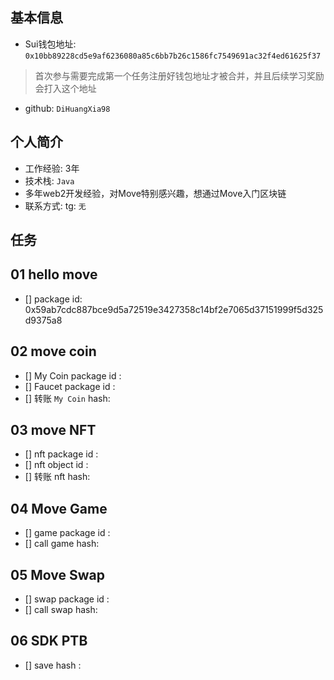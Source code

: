 ## 基本信息
- Sui钱包地址: `0x10bb89228cd5e9af6236080a85c6bb7b26c1586fc7549691ac32f4ed61625f37`
> 首次参与需要完成第一个任务注册好钱包地址才被合并，并且后续学习奖励会打入这个地址
- github: `DiHuangXia98`

## 个人简介
- 工作经验: 3年
- 技术栈: `Java`
- 多年web2开发经验，对Move特别感兴趣，想通过Move入门区块链
- 联系方式: tg: `无` 

## 任务

##   01 hello move  
- [] package id: 0x59ab7cdc887bce9d5a72519e3427358c14bf2e7065d37151999f5d325d9375a8

##   02 move coin
- [] My Coin package id : 
- [] Faucet package id : 
- [] 转账 `My Coin` hash:

##   03 move NFT
- [] nft package id :
- [] nft object id : 
- [] 转账 nft  hash:

##   04 Move Game
- [] game package id :
- [] call game hash:

##   05 Move Swap
- [] swap package id :
- [] call swap hash:

##   06 SDK PTB
- [] save hash :
